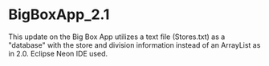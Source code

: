 # BigBoxApp_2.1
This update on the Big Box App utilizes a text file (Stores.txt) as a "database" with the store and division information instead of an 
ArrayList as in 2.0.
Eclipse Neon IDE used.
